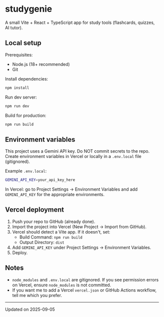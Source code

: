 

# studygenie

A small Vite + React + TypeScript app for study tools (flashcards, quizzes, AI tutor).

## Local setup

Prerequisites:
- Node.js (18+ recommended)
- Git

Install dependencies:

```powershell
npm install
```

Run dev server:

```powershell
npm run dev
```

Build for production:

```powershell
npm run build
```

## Environment variables

This project uses a Gemini API key. Do NOT commit secrets to the repo. Create environment variables in Vercel or locally in a `.env.local` file (gitignored).

Example `.env.local`:

```bash
GEMINI_API_KEY=your_api_key_here
```

In Vercel: go to Project Settings → Environment Variables and add `GEMINI_API_KEY` for the appropriate environments.

## Vercel deployment

1. Push your repo to GitHub (already done).
2. Import the project into Vercel (New Project → Import from GitHub).
3. Vercel should detect a Vite app. If it doesn't, set:
	- Build Command: `npm run build`
	- Output Directory: `dist`
4. Add `GEMINI_API_KEY` under Project Settings → Environment Variables.
5. Deploy.

## Notes
- `node_modules` and `.env.local` are gitignored. If you see permission errors on Vercel, ensure `node_modules` is not committed.
- If you want me to add a Vercel `vercel.json` or GitHub Actions workflow, tell me which you prefer.

---

Updated on 2025-09-05

